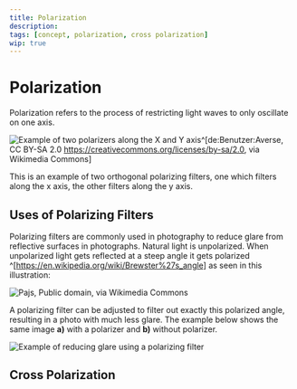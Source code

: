 ```yaml
---
title: Polarization
description: 
tags: [concept, polarization, cross polarization]
wip: true
---
```


# Polarization

Polarization refers to the process of restricting light waves to only oscillate on one axis.

![Example of two polarizers along the X and Y axis](https://upload.wikimedia.org/wikipedia/commons/4/41/Rising_circular.gif)^[de:Benutzer:Averse, CC BY-SA 2.0 <https://creativecommons.org/licenses/by-sa/2.0>, via Wikimedia Commons]

This is an example of two orthogonal polarizing filters, one which filters along the x axis, the other filters along the y axis.

## Uses of Polarizing Filters

Polarizing filters are commonly used in photography to reduce glare from reflective surfaces in photographs. Natural light is unpolarized. When unpolarized light gets reflected at a steep angle it gets polarized ^[https://en.wikipedia.org/wiki/Brewster%27s_angle] as seen in this illustration:

![Pajs, Public domain, via Wikimedia Commons](https://upload.wikimedia.org/wikipedia/commons/6/65/Brewsters-angle.svg)

A polarizing filter can be adjusted to filter out exactly this polarized angle, resulting in a photo with much less glare. The example below shows the same image **a)** with a polarizer and **b)** without polarizer. 


![Example of reducing glare using a polarizing filter](https://i.imgur.com/M0nYJOe.jpg)


## Cross Polarization
